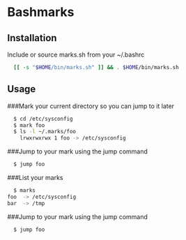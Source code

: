 # Bashmarks

## Installation

Include or source marks.sh from your ~/.bashrc


```bash
  [[ -s "$HOME/bin/marks.sh" ]] && . $HOME/bin/marks.sh
```

## Usage

###Mark your current directory so you can jump to it later
```bash
  $ cd /etc/sysconfig
  $ mark foo
  $ ls -l ~/.marks/foo
    lrwxrwxrwx 1 foo -> /etc/sysconfig
```

###Jump to your mark using the jump command
```bash
  $ jump foo
```

###List your marks
```bash
  $ marks
foo  -> /etc/sysconfig
bar  -> /tmp

```

###Jump to your mark using the jump command
```bash
  $ jump foo
```
